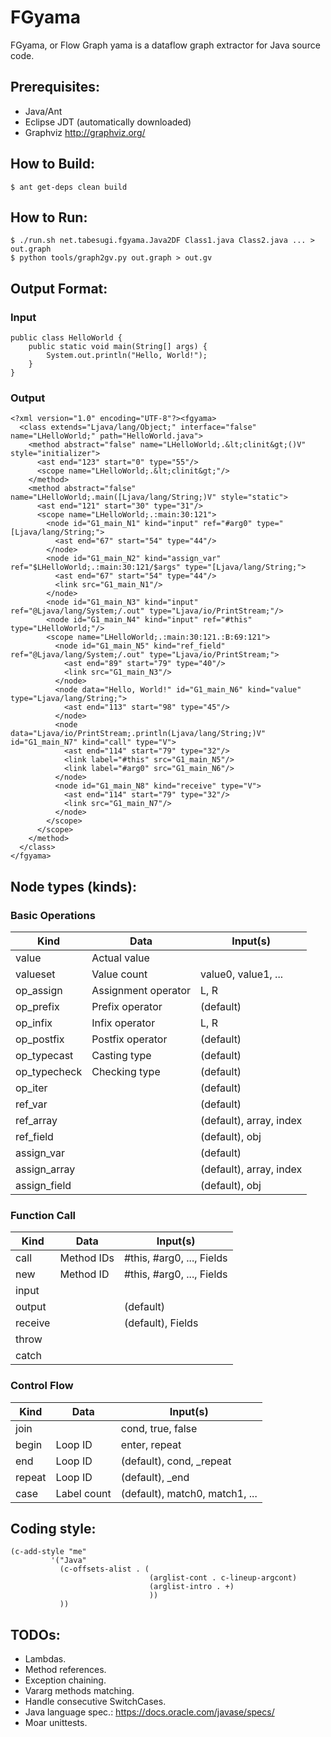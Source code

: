 # FGyama

FGyama, or Flow Graph yama is a dataflow graph extractor for Java source code.

## Prerequisites:

  * Java/Ant
  * Eclipse JDT (automatically downloaded)
  * Graphviz http://graphviz.org/

## How to Build:

    $ ant get-deps clean build

## How to Run:

    $ ./run.sh net.tabesugi.fgyama.Java2DF Class1.java Class2.java ... > out.graph
    $ python tools/graph2gv.py out.graph > out.gv

## Output Format:

### Input

    public class HelloWorld {
        public static void main(String[] args) {
            System.out.println("Hello, World!");
        }
    }

### Output

    <?xml version="1.0" encoding="UTF-8"?><fgyama>
      <class extends="Ljava/lang/Object;" interface="false" name="LHelloWorld;" path="HelloWorld.java">
        <method abstract="false" name="LHelloWorld;.&lt;clinit&gt;()V" style="initializer">
          <ast end="123" start="0" type="55"/>
          <scope name="LHelloWorld;.&lt;clinit&gt;"/>
        </method>
        <method abstract="false" name="LHelloWorld;.main([Ljava/lang/String;)V" style="static">
          <ast end="121" start="30" type="31"/>
          <scope name="LHelloWorld;.:main:30:121">
            <node id="G1_main_N1" kind="input" ref="#arg0" type="[Ljava/lang/String;">
              <ast end="67" start="54" type="44"/>
            </node>
            <node id="G1_main_N2" kind="assign_var" ref="$LHelloWorld;.:main:30:121/$args" type="[Ljava/lang/String;">
              <ast end="67" start="54" type="44"/>
              <link src="G1_main_N1"/>
            </node>
            <node id="G1_main_N3" kind="input" ref="@Ljava/lang/System;/.out" type="Ljava/io/PrintStream;"/>
            <node id="G1_main_N4" kind="input" ref="#this" type="LHelloWorld;"/>
            <scope name="LHelloWorld;.:main:30:121.:B:69:121">
              <node id="G1_main_N5" kind="ref_field" ref="@Ljava/lang/System;/.out" type="Ljava/io/PrintStream;">
                <ast end="89" start="79" type="40"/>
                <link src="G1_main_N3"/>
              </node>
              <node data="Hello, World!" id="G1_main_N6" kind="value" type="Ljava/lang/String;">
                <ast end="113" start="98" type="45"/>
              </node>
              <node data="Ljava/io/PrintStream;.println(Ljava/lang/String;)V" id="G1_main_N7" kind="call" type="V">
                <ast end="114" start="79" type="32"/>
                <link label="#this" src="G1_main_N5"/>
                <link label="#arg0" src="G1_main_N6"/>
              </node>
              <node id="G1_main_N8" kind="receive" type="V">
                <ast end="114" start="79" type="32"/>
                <link src="G1_main_N7"/>
              </node>
            </scope>
          </scope>
        </method>
      </class>
    </fgyama>

## Node types (kinds):

### Basic Operations

| Kind         | Data                | Input(s)                       |
| ------------ | ------------------- | -------------------------------|
| value        | Actual value        |                                |
| valueset     | Value count         | value0, value1, ...            |
| op_assign    | Assignment operator | L, R                           |
| op_prefix    | Prefix operator     | (default)                      |
| op_infix     | Infix operator      | L, R                           |
| op_postfix   | Postfix operator    | (default)                      |
| op_typecast  | Casting type        | (default)                      |
| op_typecheck | Checking type       | (default)                      |
| op_iter      |                     | (default)                      |
| ref_var      |                     | (default)                      |
| ref_array    |                     | (default), array, index        |
| ref_field    |                     | (default), obj                 |
| assign_var   |                     | (default)                      |
| assign_array |                     | (default), array, index        |
| assign_field |                     | (default), obj                 |

### Function Call

| Kind         | Data                | Input(s)                       |
| ------------ | ------------------- | -------------------------------|
| call         | Method IDs          | #this, #arg0, ..., Fields      |
| new          | Method ID           | #this, #arg0, ..., Fields      |
| input        |                     |                                |
| output       |                     | (default)                      |
| receive      |                     | (default), Fields              |
| throw        |                     |                                |
| catch        |                     |                                |

### Control Flow

| Kind         | Data                | Input(s)                       |
| ------------ | ------------------- | -------------------------------|
| join         |                     | cond, true, false              |
| begin        | Loop ID             | enter, repeat                  |
| end          | Loop ID             | (default), cond, _repeat       |
| repeat       | Loop ID             | (default), _end                |
| case         | Label count         | (default), match0, match1, ... |

## Coding style:

    (c-add-style "me"
             '("Java"
               (c-offsets-alist . (
                                   (arglist-cont . c-lineup-argcont)
                                   (arglist-intro . +)
                                   ))
               ))

## TODOs:

  * Lambdas.
  * Method references.
  * Exception chaining.
  * Vararg methods matching.
  * Handle consecutive SwitchCases.
  * Java language spec.: https://docs.oracle.com/javase/specs/
  * Moar unittests.
